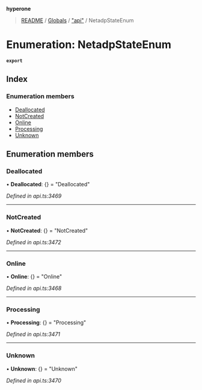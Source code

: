 **hyperone**

> [README](../README.md) / [Globals](../globals.md) / ["api"](../modules/_api_.md) / NetadpStateEnum

# Enumeration: NetadpStateEnum

**`export`** 

## Index

### Enumeration members

* [Deallocated](_api_.netadpstateenum.md#deallocated)
* [NotCreated](_api_.netadpstateenum.md#notcreated)
* [Online](_api_.netadpstateenum.md#online)
* [Processing](_api_.netadpstateenum.md#processing)
* [Unknown](_api_.netadpstateenum.md#unknown)

## Enumeration members

### Deallocated

•  **Deallocated**: {} = "Deallocated"

*Defined in api.ts:3469*

___

### NotCreated

•  **NotCreated**: {} = "NotCreated"

*Defined in api.ts:3472*

___

### Online

•  **Online**: {} = "Online"

*Defined in api.ts:3468*

___

### Processing

•  **Processing**: {} = "Processing"

*Defined in api.ts:3471*

___

### Unknown

•  **Unknown**: {} = "Unknown"

*Defined in api.ts:3470*
